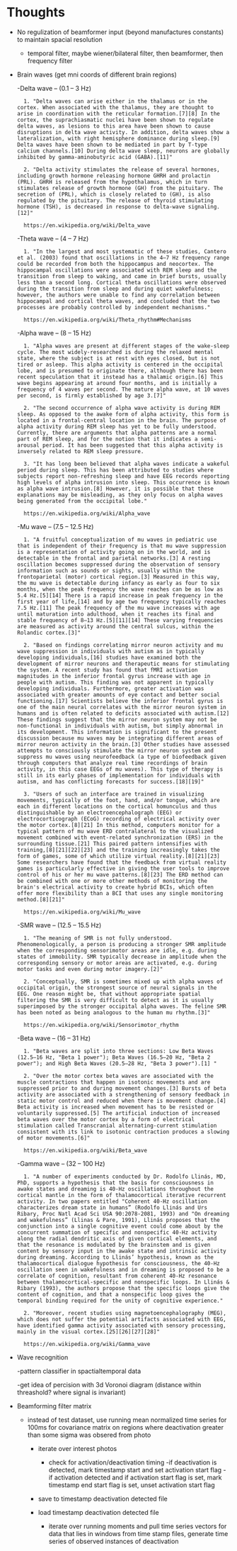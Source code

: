 # Thoughts #
- No regulization of beamformer input (beyond manufactures constants) to maintain spacial resolution
	- temporal filter, maybe wiener/bilateral filter, then beamformer, then frequency filter

- Brain waves (get mni coords of different brain regions)

	-Delta wave – (0.1 – 3 Hz)

		1. "Delta waves can arise either in the thalamus or in the cortex. When associated with the thalamus, they are thought to arise in coordination with the reticular formation.[7][8] In the cortex, the suprachiasmatic nuclei have been shown to regulate delta waves, as lesions to this area have been shown to cause disruptions in delta wave activity. In addition, delta waves show a lateralization, with right hemisphere dominance during sleep.[9] Delta waves have been shown to be mediated in part by T-type calcium channels.[10] During delta wave sleep, neurons are globally inhibited by gamma-aminobutyric acid (GABA).[11]"

	 	2. "Delta activity stimulates the release of several hormones, including growth hormone releasing hormone GHRH and prolactin (PRL). GHRH is released from the hypothalamus, which in turn stimulates release of growth hormone (GH) from the pituitary. The secretion of (PRL), which is closely related to (GH), is also regulated by the pituitary. The release of thyroid stimulating hormone (TSH), is decreased in response to delta-wave signaling.[12]"

	 	https://en.wikipedia.org/wiki/Delta_wave

    -Theta wave – (4 – 7 Hz)

    	1. "In the largest and most systematic of these studies, Cantero et al. (2003) found that oscillations in the 4–7 Hz frequency range could be recorded from both the hippocampus and neocortex. The hippocampal oscillations were associated with REM sleep and the transition from sleep to waking, and came in brief bursts, usually less than a second long. Cortical theta oscillations were observed during the transition from sleep and during quiet wakefulness; however, the authors were unable to find any correlation between hippocampal and cortical theta waves, and concluded that the two processes are probably controlled by independent mechanisms."
    	
    	https://en.wikipedia.org/wiki/Theta_rhythm#Mechanisms

    -Alpha wave – (8 – 15 Hz)

    	1. "Alpha waves are present at different stages of the wake-sleep cycle. The most widely-researched is during the relaxed mental state, where the subject is at rest with eyes closed, but is not tired or asleep. This alpha activity is centered in the occipital lobe, and is presumed to originate there, although there has been recent speculation that it instead has a thalamic origin.[6] This wave begins appearing at around four months, and is initially a frequency of 4 waves per second. The mature alpha wave, at 10 waves per second, is firmly established by age 3.[7]"
    	
    	2. "The second occurrence of alpha wave activity is during REM sleep. As opposed to the awake form of alpha activity, this form is located in a frontal-central location in the brain. The purpose of alpha activity during REM sleep has yet to be fully understood. Currently, there are arguments that alpha patterns are a normal part of REM sleep, and for the notion that it indicates a semi-arousal period. It has been suggested that this alpha activity is inversely related to REM sleep pressure.

    	3. "It has long been believed that alpha waves indicate a wakeful period during sleep. This has been attributed to studies where subjects report non-refreshing sleep and have EEG records reporting high levels of alpha intrusion into sleep. This occurrence is known as alpha wave intrusion.[8] However, it is possible that these explanations may be misleading, as they only focus on alpha waves being generated from the occipital lobe."
    	
    	https://en.wikipedia.org/wiki/Alpha_wave

    -Mu wave – (7.5 – 12.5 Hz)

    	1. "A fruitful conceptualization of mu waves in pediatric use that is independent of their frequency is that mu wave suppression is a representation of activity going on in the world, and is detectable in the frontal and parietal networks.[3] A resting oscillation becomes suppressed during the observation of sensory information such as sounds or sights, usually within the frontoparietal (motor) cortical region.[3] Measured in this way, the mu wave is detectable during infancy as early as four to six months, when the peak frequency the wave reaches can be as low as 5.4 Hz.[5][14] There is a rapid increase in peak frequency in the first year of life,[14] and by age two frequency typically reaches 7.5 Hz.[11] The peak frequency of the mu wave increases with age until maturation into adulthood, when it reaches its final and stable frequency of 8–13 Hz.[5][11][14] These varying frequencies are measured as activity around the central sulcus, within the Rolandic cortex.[3]"

    	2. "Based on findings correlating mirror neuron activity and mu wave suppression in individuals with autism as in typically developing individuals,[16] studies have examined both the development of mirror neurons and therapeutic means for stimulating the system. A recent study has found that fMRI activation magnitudes in the inferior frontal gyrus increase with age in people with autism. This finding was not apparent in typically developing individuals. Furthermore, greater activation was associated with greater amounts of eye contact and better social functioning.[17] Scientists believe the inferior frontal gyrus is one of the main neural correlates with the mirror neuron system in humans and is often related to deficits associated with autism.[12] These findings suggest that the mirror neuron system may not be non-functional in individuals with autism, but simply abnormal in its development. This information is significant to the present discussion because mu waves may be integrating different areas of mirror neuron activity in the brain.[3] Other studies have assessed attempts to consciously stimulate the mirror neuron system and suppress mu waves using neurofeedback (a type of biofeedback given through computers that analyze real time recordings of brain activity, in this case EEGs of mu waves). This type of therapy is still in its early phases of implementation for individuals with autism, and has conflicting forecasts for success.[18][19]"

    	3. "Users of such an interface are trained in visualizing movements, typically of the foot, hand, and/or tongue, which are each in different locations on the cortical homunculus and thus distinguishable by an electroencephalograph (EEG) or electrocorticograph (ECoG) recording of electrical activity over the motor cortex.[8][21] In this method, computers monitor for a typical pattern of mu wave ERD contralateral to the visualized movement combined with event-related synchronization (ERS) in the surrounding tissue.[21] This paired pattern intensifies with training,[8][21][22][23] and the training increasingly takes the form of games, some of which utilize virtual reality.[8][21][23] Some researchers have found that the feedback from virtual reality games is particularly effective in giving the user tools to improve control of his or her mu wave patterns.[8][23] The ERD method can be combined with one or more other methods of monitoring the brain's electrical activity to create hybrid BCIs, which often offer more flexibility than a BCI that uses any single monitoring method.[8][21]"

    	https://en.wikipedia.org/wiki/Mu_wave

    -SMR wave – (12.5 – 15.5 Hz)

    	1. "The meaning of SMR is not fully understood. Phenomenologically, a person is producing a stronger SMR amplitude when the corresponding sensorimotor areas are idle, e.g. during states of immobility. SMR typically decrease in amplitude when the corresponding sensory or motor areas are activated, e.g. during motor tasks and even during motor imagery.[2]"

    	2. "Conceptually, SMR is sometimes mixed up with alpha waves of occipital origin, the strongest source of neural signals in the EEG. One reason might be, that without appropriate spatial filtering the SMR is very difficult to detect as it is usually superimposed by the stronger occipital alpha waves. The feline SMR has been noted as being analogous to the human mu rhythm.[3]"
    	
    	https://en.wikipedia.org/wiki/Sensorimotor_rhythm

    -Beta wave – (16 – 31 Hz)

        1. "Beta waves are split into three sections: Low Beta Waves (12.5–16 Hz, "Beta 1 power"); Beta Waves (16.5–20 Hz, "Beta 2 power"); and High Beta Waves (20.5–28 Hz, "Beta 3 power").[1] "

        2. "Over the motor cortex beta waves are associated with the muscle contractions that happen in isotonic movements and are suppressed prior to and during movement changes.[3] Bursts of beta activity are associated with a strengthening of sensory feedback in static motor control and reduced when there is movement change.[4] Beta activity is increased when movement has to be resisted or voluntarily suppressed.[5] The artificial induction of increased beta waves over the motor cortex by a form of electrical stimulation called Transcranial alternating-current stimulation consistent with its link to isotonic contraction produces a slowing of motor movements.[6]"

        https://en.wikipedia.org/wiki/Beta_wave

    -Gamma wave – (32 – 100 Hz)

        1. "A number of experiments conducted by Dr. Rodolfo Llinás, MD, PhD, supports a hypothesis that the basis for consciousness in awake states and dreaming is 40-Hz oscillations throughout the cortical mantle in the form of thalamocortical iterative recurrent activity. In two papers entitled "Coherent 40-Hz oscillation characterizes dream state in humans” (Rodolfo Llinás and Urs Ribary, Proc Natl Acad Sci USA 90:2078-2081, 1993) and "On dreaming and wakefulness” (Llinas & Pare, 1991), Llinás proposes that the conjunction into a single cognitive event could come about by the concurrent summation of specific and nonspecific 40-Hz activity along the radial dendritic axis of given cortical elements, and that the resonance is modulated by the brainstem and is given content by sensory input in the awake state and intrinsic activity during dreaming. According to Llinás’ hypothesis, known as the thalamocortical dialogue hypothesis for consciousness, the 40-Hz oscillation seen in wakefulness and in dreaming is proposed to be a correlate of cognition, resultant from coherent 40-Hz resonance between thalamocortical-specific and nonspecific loops. In Llinás & Ribary (1993), the authors propose that the specific loops give the content of cognition, and that a nonspecific loop gives the temporal binding required for the unity of cognitive experience."

        2. "Moreover, recent studies using magnetoencephalography (MEG), which does not suffer the potential artifacts associated with EEG, have identified gamma activity associated with sensory processing, mainly in the visual cortex.[25][26][27][28]"

        https://en.wikipedia.org/wiki/Gamma_wave

- Wave recognition

	-pattern classifier in spactialtemporal data

	-get idea of percision with 3d Voronoi diagram (distance within threashold? where signal is invariant)


- Beamforming filter matrix
	- instead of test dataset, use running mean normalized time series for 100ms for covariance matrix on regions where deactivation greater than some sigma was obsered from photo
        - iterate over interest photos
            - check for activation/deactivation timing
                -if deactivation is detected, mark timestamp start and set activation start flag
                -if activation detected and if activation start flag is set, mark timestamp end start flag is set, unset activation start flag
                
        - save to timestamp deactivation detected file

        - load timestamp deactivation detected file
            - iterate over running moments and pull time series vectors for data that lies in windows from time stamp files, generate time series of observed instances of deactivation

